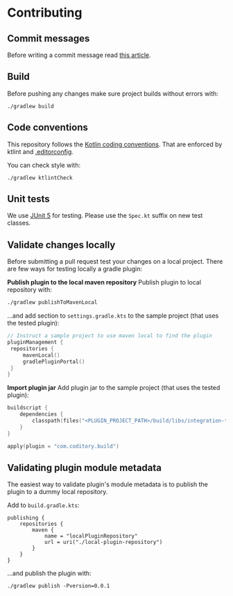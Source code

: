 # Contributing

## Commit messages
Before writing a commit message read [this article](https://chris.beams.io/posts/git-commit/).

## Build
Before pushing any changes make sure project builds without errors with:
```
./gradlew build
```

## Code conventions
This repository follows the [Kotlin coding conventions](https://kotlinlang.org/docs/reference/coding-conventions.html).
That are enforced by ktlint and [.editorconfig](../.editorconfig).

You can check style with:
```
./gradlew ktlintCheck
```

## Unit tests
We use [JUnit 5](https://junit.org/junit5/docs/current/user-guide/) for testing.
Please use the `Spec.kt` suffix on new test classes.

## Validate changes locally
Before submitting a pull request test your changes on a local project.
There are few ways for testing locally a gradle plugin:

**Publish plugin to the local maven repository**
Publish plugin to local repository with:
```sh
./gradlew publishToMavenLocal
```

...and add section to `settings.gradle.kts` to the sample project (that uses the tested plugin):
```kt
// Instruct a sample project to use maven local to find the plugin
pluginManagement {
 repositories {
     mavenLocal()
     gradlePluginPortal()
 }
}
```

**Import plugin jar**
Add plugin jar to the sample project (that uses the tested plugin):

```kt
buildscript {
    dependencies {
        classpath(files("<PLUGIN_PROJECT_PATH>/build/libs/integration-test-plugin.jar"))
    }
}

apply(plugin = "com.coditory.build")
```

## Validating plugin module metadata
The easiest way to validate plugin's module metadata is to publish the plugin to a dummy local repository.

Add to `build.gradle.kts`:
```
publishing {
    repositories {
        maven {
            name = "localPluginRepository"
            url = uri("./local-plugin-repository")
        }
    }
}
```

...and publish the plugin with:
```
./gradlew publish -Pversion=0.0.1
```
